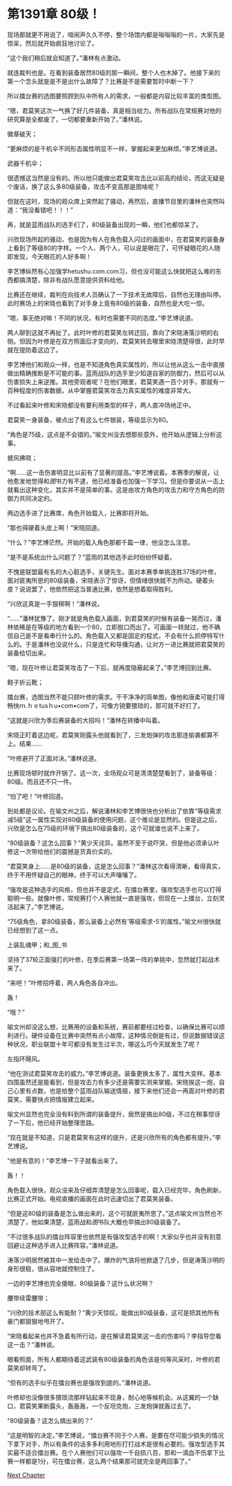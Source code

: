 # 第1391章 80级！

现场那就更不用说了，喧闹声久久不停，整个场馆内都是嗡嗡嗡的一片，大家先是惊呆，然后就开始疯狂地讨论了。

“这个我们稍后就会知道了。”潘林有点激动。

就连裁判也是。在看到装备居然80级的那一瞬间，整个人也木掉了。他接下来的第一个念头就是是不是出什么故障了？比赛是不是需要暂时中断一下？

所以擂台赛的选图要照顾到队中所有人的需求，一般都是内容比较丰富的类型图。

“嗯，君莫笑这次一气换了好几件装备，真是相当给力。所有战队在常规赛对他的研究算是全都废了，一切都要重新开始了。”潘林说。

徽章破天；

“更麻烦的是千机伞不同形态属性明显不一样，掌握起来更加麻烦。”李艺博说道。

武器千机伞；

很遗憾这当然是没有的。所以他只能做出君莫笑攻击比以前高的结论，而这无疑是个废话，换了这么多80级装备，攻击不变高那是图啥呢？

但就在这时，现场的观众席上突然起了骚动，再然后，直播节目里的潘林也突然叫道：“我没看错吧！！！”

再，就是蓝雨战队的选手们了，80级装备出现的一瞬，他们也都惊呆了。

兴欣现场所起的骚动，也是因为有人在角色载入闪过的画面中，在君莫笑的装备身上看到了等级80的字样。一个人、两个人，可以说是眼花了，可怀疑眼花的人随即发现，今天眼花的人好多啊！

李艺博纵然有心加强学hetushu.com.com习，但也没可能这么快就把这么难的东西都搞清楚，除非有战队愿意提供资料给他。

比赛还在继续，裁判在向技术人员确认了一下技术无故障后，自然也无理由叫停。此时赛场上的宋晓也看到了对手身上竟有80级的装备，自然也是大吃一惊。

“嗯，事无绝对嘛！不同的状况，有时也需要不同的态度。”李艺博说道。

两人聊到这就不再扯了。此时叶修的君莫笑左转迂回，靠向了宋晓涛落沙明的右侧。但因为叶修是在双方照面后才变向的，君莫笑转去哪里宋晓清楚得很，此时早就在提防着这边了。

李艺博他们和观众一样，也是不知道角色真实属性的，所以让他从这么一击中直接做出精确推断是不可能的事。蓝雨战队的选手至少知道自家的防御力，然后可以从伤害损失上来逆推。其他旁观者呢？在他们眼里，君莫笑遇一百个对手，那就有一百种程度的伤害数据，从中掌握君莫笑攻击力真实属性的难度非常大。

不过看起来叶修和宋晓都没有要利用类型的样子，两人直冲场地正中。

君莫笑一身装备，被点出了有这么七件银装，等级显示为80。

“角色是75级，这点是不会错的。”喻文州没去想那些意外，他开始从逻辑上分析这事。

披风拂晓；

“啊……这一击伤害明显比以前有了显著的提高。”李艺博说着。本赛季的解说，让他愈发地觉得和*图*书力有不逮，他已经准备也加强一下学习。但是你要说从一击上就看出这种变化，其实并不是简单的事。这是由攻方角色的攻击力和守方角色的防御力共同决定的。

两边选手进了比赛席，角色开始载入，比赛即将开始。

“那也得硬着头皮上啊！”宋晓回道。

“什么？”李艺博茫然。开始的载入角色那都千篇一律，他没怎么注意。

“是不是系统出什么问题了？”蓝雨的其他选手此时纷纷怀疑着。

不愧是联盟最有名的大心脏选手，关键先生。面对本赛季单挑连胜37场的叶修，面对匪夷所思的80级装备，宋晓表示了惊讶，但情绪很快就不为所动。硬着头皮？说说罢了，他依然把这当普通比赛，依然是想着取得胜利。

“兴欣这真是一手狠棋啊！”潘林说。

“……”潘林犹豫了。刚才就是角色载入画面，到君莫笑的时候有装备一晃而过，潘林依稀是在等级的地方看到一个80，立即脱口而出了。可画面一转就过，他不确信自己是不是看串行什么的。角色载入又都是固定的程式，不会有什么抓停特写什么的。于是潘林也没说什么，只是连忙和导播沟通，让对方一进比赛就把君莫笑的装备给切出来。

“嗯，现在叶修让君莫笑攻击了一下后，就再度隐蔽起来了。”李艺博回到比赛。

鞋子折云靴；

擂台赛，选图当然不能只顾叶修的需求。干干净净的简单图，像他和唐柔可能打得畅快ｍ.ｈｅtusｈu•com•com了，可像方锐要猥琐的，那可就不好打了。

“这就是兴欣为季后赛装备的大招吗！”潘林在转播中叫着。

宋晓正盯着这边呢，君莫笑刚露头他就看到了，三发炮弹的攻击那连偷袭都算不上。结果……

“叶修避开了正面对决。”潘林说道。

比赛现场顿时就炸开锅了。这一次，全场观众可是清清楚楚看到了，装备等级：80级。而且还不只一件。

“怕了吧！”叶修回道。

到处都是议论。在喻文州之后，解说潘林和李艺博很快也分析出了依靠“等级需求减5级”这一属性实现对80级装备的使用问题，这个推论是显然的。但是这之后，兴欣是怎么在75级的环境下搞出80级装备的，这个可就谁也说不上来了。

“80级装备？这怎么回事？”黄少天诧异。虽然不至于说吓哭，但是他必须承认叶修这一次带给他们的震撼是货真价实的。

“君莫笑身上……是80级的装备，这是怎么回事？”潘林这次看得清晰，看得真实，终于不用怀疑自己的眼神，终于可以大声嚷嚷了。

“强攻是这种选手的风格，但也并不是定式，在擂台赛里，强攻型选手也可以打得聪明一些。就像叶修，常规赛打个人赛他就一直是强攻，但现在一上擂台，立刻灵活起来了。”李艺博说。

“75级角色，拿80级装备，那么装备上必然有‘等级需求-5’的属性。”喻文州很快就已经想到了这一点。

上装乱魂甲；和_图_书

坚持了37轮正面强打的叶修，在季后赛第一场第一阵的单挑中，忽然就打起战术来了。

“来吧！”叶修招呼着，两人角色各自冲出。

轰！

“哦？”

喻文州却没这么想，比赛用的设备和系统，赛前都要经过检查，以确保比赛可以顺利进行。硬件设备在比赛中突然有点小故障，这种情况倒是有过，但说数据错误这种状况，职业联盟十年可都没有发生过半次，哪这么巧今天就发生了呢？

左指环飓风。

“他在测试君莫笑攻击的威力。”李艺博说道。装备更换太多了，属性大变样。基本四围虽然还是能看到，但是攻击力有多少还是需要实测来掌握。宋晓挨这一炮，自己心里有点数，也是给整个蓝雨战队输送情报，接下来他们还会一再面对叶修的君莫笑，需要快点把情报建立起来。

喻文州显然也完全没有料到所谓的装备提升，居然是搞出80级，不过在稍事惊讶了一下后，他已经开始整理思路。

“现在就是不知道，只是君莫笑有这样的提升，还是兴欣所有的角色都有提升。”李艺博说。

“他是有意的！”李艺博一下子就看出来了。

轰！！

角色载入很快，观众没来及仔细弄清楚是怎么回事呢，载入已经完毕，角色刷新，比赛正式开始。电视直播的画面在此时迅速切出了君莫笑装备。

“但是这80级的装备是怎么做出来的，这个可就匪夷所思了。”这点喻文州当然也不清楚了，他如果清楚，蓝雨战和*图*书队大概也早搞出80级装备了。

“不过很多战队的擂台阵容里也依然是有强攻型选手的啊！大家似乎也并没有刻意回避让这种选手进入比赛阵容。”潘林说道。

涛落沙明居然被其中一发给击中了。爆炸的气浪将他掀退了几步，但是涛落沙明的身形很稳，很从容地就控制住了。

一边的李艺博也完全傻眼，80级装备？这什么状况啊？

腰带续雷腰带；

“兴欣的技术部这么有能耐？”黄少天惊叹。能做出80级装备，这可是把其他所有豪门都狠狠地甩开了。

“宋晓看起来也并不急着有所行动，是在解读君莫笑这一击的伤害吗？李指导您看这一击？”潘林说。

眼看照面，所有人都期待着这武装有80级装备的角色该是何等风采时，叶修的君莫笑却转弯了。

“但有的选手似乎在擂台赛也是强攻到底的。”潘林说道。

叶修却也没像很多猥琐流那样钻起来不现身，耐心地等候机会。从这翼的一个缺口，君莫笑果断露头，轰轰轰，一个反坦克炮，三发炮弹就轰过去了。

“80级装备？这怎么搞出来的？”

“这是明智的决定。”李艺博说，“擂台赛不同于个人赛，是要在尽可能少损失的情况下拿下对手，所以有条件的话多多利用地形打打战术是很有必要的。强攻型选手其实最不适合擂台赛。在个人赛他们可以强攻一千自损八百，那和一滴血不伤拿下比赛一样都是1分，可在擂台赛，这么两个结果那可就完全是两回事了。”



[Next Chapter](%E7%AC%AC1392%E7%AB%A0%20%E5%8F%8D%E5%87%BB.md)